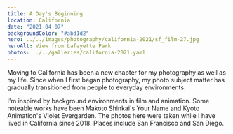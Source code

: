 ```yaml
---
title: A Day's Beginning
location: California
date: "2021-04-07"
backgroundColor: "#abd1d2"
hero: ../../images/photography/california-2021/sf_film-27.jpg
heroAlt: View from Lafayette Park
photos: ../../galleries/california-2021.yaml
---
```


Moving to California has been a new chapter for my photography as well as my life. Since when I
first began photography, my photo subject matter has gradually transitioned from people to
everyday environments.

I'm inspired by background environments in film and animation. Some noteable works have been
Makoto Shinkai's Your Name and Kyoto Animation's Violet Evergarden. The photos here were taken
while I have lived in California since 2018. Places include San Francisco and San Diego.
